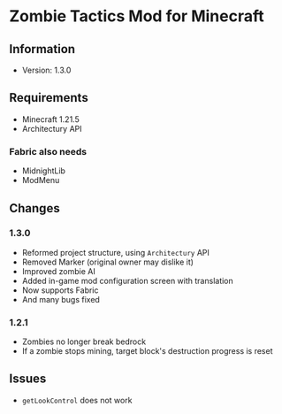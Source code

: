 # Zombie Tactics Mod for Minecraft
## Information
- Version: 1.3.0
## Requirements
- Minecraft 1.21.5
- Architectury API
### Fabric also needs
- MidnightLib
- ModMenu

## Changes
### 1.3.0
- Reformed project structure, using `Architectury` API
- Removed Marker (original owner may dislike it)
- Improved zombie AI
- Added in-game mod configuration screen with translation
- Now supports Fabric
- And many bugs fixed
### 1.2.1
- Zombies no longer break bedrock
- If a zombie stops mining, target block's destruction progress is reset 

## Issues
- `getLookControl` does not work
